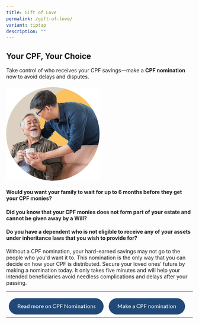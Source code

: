 ```yaml
---
title: Gift of Love
permalink: /gift-of-love/
variant: tiptap
description: ""
---
```

<h2><strong>Your CPF, Your Choice</strong></h2>
<p>Take control of who receives your CPF savings—make a <strong>CPF nomination</strong> now
to avoid delays and disputes.</p>
<h4></h4>
<div class="isomer-image-wrapper">
<img style="width: 50%;" height="auto" width="100%" alt="" src="/images/img_cpf_nomination.png">
</div>
<h4>Would you want your family to wait for up to 6 months before they get your CPF monies?</h4>
<h4>Did you know that your CPF monies does not form part of your estate and cannot be given away by a Will?</h4>
<h4>Do you have a dependent who is not eligible to receive any of your assets under inheritance laws that you wish to provide for?</h4>
<p>Without a CPF nomination, your hard-earned savings may not go to the people
who you'd want it to. This nomination is the only way that you can decide
on how your CPF is distributed. Secure your loved ones’ future by making
a nomination today. It only takes five minutes and will help your intended
beneficiaries avoid needless complications and delays after your passing.</p>
<table style="minWidth: 75px">
<colgroup>
<col>
<col>
<col>
</colgroup>
<tbody>
<tr>
<th rowspan="1" colspan="1">
<p></p><a class="isomer-image-wrapper" href="https://mylegacy.life.gov.sg/end-of-life-planning/make-a-cpf-nomination/"><img style="width: 100%" height="auto" width="100%" alt="" src="/images/btn_read_more_on_cpf_nominations.png"></a>
</th>
<th rowspan="1" colspan="1">
<p></p><a class="isomer-image-wrapper" href="https://www.cpf.gov.sg/member/account-services/providing-for-your-loved-ones/making-a-cpf-nomination"><img style="width: 100%" height="auto" width="100%" alt="" src="/images/btn_make_a_cpf_nomintaion.png"></a>
</th>
<th rowspan="1" colspan="1">
<p></p>
</th>
</tr>
</tbody>
</table>
<p></p>